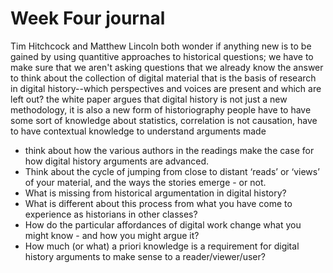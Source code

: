 # Week Four journal

Tim Hitchcock and Matthew Lincoln both wonder if anything new is to be gained by using quantitive approaches to historical questions; we have to make sure that we aren't asking questions that we already know the answer to
think about the collection of digital material that is the basis of research in digital history--which perspectives and voices are present and which are left out?
the white paper argues that digital history is not just a new methodology, it is also a new form of historiography
people have to have some sort of knowledge about statistics, correlation is not causation, have to have contextual knowledge to understand arguments made



- think about how the various authors in the readings make the case for how digital history arguments are advanced. 
- Think about the cycle of jumping from close to distant ‘reads’ or ‘views’ of your material, and the ways the stories emerge - or not. 
- What is missing from historical argumentation in digital history? 
- What is different about this process from what you have come to experience as historians in other classes? 
- How do the particular affordances of digital work change what you might know - and how you might argue it? 
- How much (or what) a priori knowledge is a requirement for digital history arguments to make sense to a reader/viewer/user?

